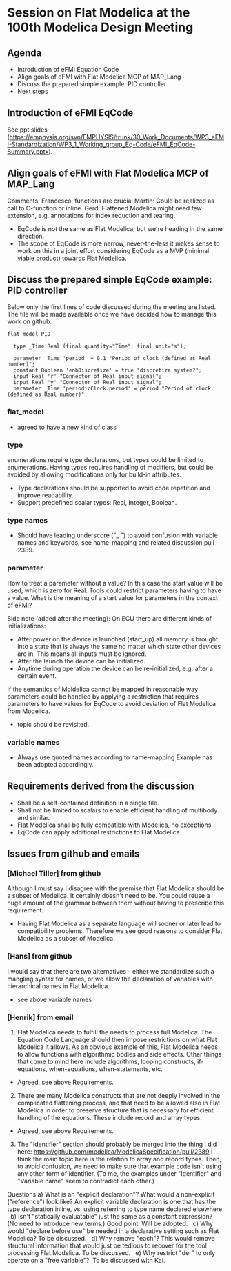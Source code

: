 # Session on Flat Modelica at the 100th Modelica Design Meeting

## Agenda
* Introduction of eFMI Equation Code
* Align goals of eFMI with Flat Modelica MCP of MAP_Lang
* Discuss the prepared simple example: PID controller
* Next steps


## Introduction of eFMI EqCode

See ppt slides (https://emphysis.org/svn/EMPHYSIS/trunk/30_Work_Documents/WP3_eFMI-Standardization/WP3_1_Working_group_Eq-Code/eFMI_EqCode-Summary.pptx).

## Align goals of eFMI with Flat Modelica MCP of MAP_Lang
Comments:
Francesco: functions are crucial
Martin: Could be realized as call to C-function or inline.
Gerd: Flattened Modelica might need few extension, e.g. annotations for index reduction and tearing.

* EqCode is not the same as Flat Modelica, but we're heading in the same direction.
* The scope of EqCode is more narrow, never-the-less it makes sense to work on this in a joint effort considering EqCode as a MVP (minimal viable product) towards Flat Modelica.

## Discuss the prepared simple EqCode example: PID controller
Below only the first lines of code discussed during the meeting are listed. The file will be made available once we have decided how to manage this work on github.

```
flat_model PID

  type _Time Real (final quantity="Time", final unit="s");

  parameter _Time 'period' = 0.1 "Period of clock (defined as Real number)";
  constant Boolean 'enbDiscretize' = true "discretize system?";
  input Real 'r' "Connector of Real input signal";
  input Real 'y' "Connector of Real input signal";
  parameter _Time 'periodicClock.period' = period "Period of clock (defined as Real number)";
```

### flat_model
* agreed to have a new kind of class

### type
enumerations require type declarations, but types could be limited to enumerations.
Having types requires handling of modifiers, but could be avoided by allowing modifications only for build-in attributes.

* Type declarations should be supported to avoid code repetition and improve readability.
* Support predefined scalar types: Real, Integer, Boolean.

### type names
* Should have leading underscore ("_ ") to avoid confusion with variable names and keywords, see name-mapping and related discussion pull 2389.

### parameter
How to treat a parameter without a value?
In this case the start value will be used, which is zero for Real.
Tools could restrict parameters having to have a value.
What is the meaning of a start value for parameters in the context of eFMI?

Side note (added after the meeting):
On ECU there are different kinds of initializations:
- After power on the device is launched (start_up) all memory is brought into a state that is always the same no matter which state other devices are in. This means all inputs must be ignored.
- After the launch the device can be initialized.
- Anytime during operation the device can be re-initialized, e.g. after a certain event.

If the semantics of Moldelica cannot be mapped in reasonable way parameters could be handled by applying a restriction that requires parameters to have values for EqCode to avoid deviation of Flat Modelica from Modelica.
* topic should be revisited.

### variable names
* Always use quoted names according to name-mapping
Example has been adopted accordingly.

## Requirements derived from the discussion
* Shall be a self-contained definition in a single file.
* Shall not be limited to scalars to enable efficient handling of multibody and similar.
* Flat Modelica shall be fully compatible with Modelica, no exceptions.
* EqCode can apply additional restrictions to Flat Modelica.

## Issues from github and emails

### [Michael Tiller] from github
Although I must say I disagree with the premise that Flat Modelica should be a subset of Modelica. It certainly doesn't need to be. You could reuse a huge amount of the grammar between them without having to prescribe this requirement.
* Having Flat Modelica as a separate language will sooner or later lead to compatibility problems. Therefore we see good reasons to consider Flat Modelica as a subset of Modelica.


### [Hans] from github
I would say that there are two alternatives - either we standardize such a mangling syntax for names, or we allow the declaration of variables with hierarchical names in Flat Modelica.
* see above variable names

### [Henrik] from email
1) Flat Modelica needs to fulfill the needs to process full Modelica.  The Equation Code Language should then impose restrictions on what Flat Modelica it allows.  As an obvious example of this, Flat Modelica needs to allow functions with algorithmic bodies and side effects.  Other things that come to mind here include algorithms, looping constructs, if-equations, when-equations, when-statements, etc. 
* Agreed, see above Requirements.

2) There are many Modelica constructs that are not deeply involved in the complicated flattening process, and that need to be allowed also in Flat Modelica in order to preserve structure that is necessary for efficient handling of the equations.  These include record and array types. 
* Agreed, see above Requirements.

3) The "Identifier" section should probably be merged into the thing I did here:
https://github.com/modelica/ModelicaSpecification/pull/2389
I think the main topic here is the relation to array and record types.  Then, to avoid confusion, we need to make sure that example code isn't using any other form of identifier.  (To me, the examples under "Identifier" and "Variable name" seem to contradict each other.)

Questions
a) What is an "explicit declaration"?  What would a non-explicit ("reference") look like?
An explicit variable declaration is one that has the type declaration inline, vs. using referring to type name declared elsewhere.
 
b) Isn't "statically evaluatable" just the same as a constant expression?  (No need to introduce new terms.)
Good point. Will be adopted.
 
c) Why would "declare before use" be needed in a declarative setting such as Flat Modelica?
To be discussed.
 
d) Why remove "each"?  This would remove structural information that would just be tedious to recover for the tool processing Flat Modelica.
To be discussed.
 
e) Why restrict "der" to only operate on a "free variable"? 
To be discussed with Kai.
